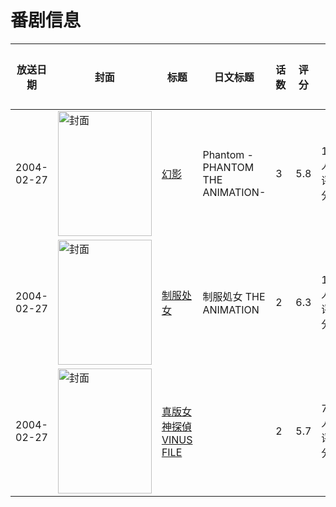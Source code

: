 # 番剧信息

|放送日期|封面|标题|日文标题|话数|评分|评分人数|
|---|---|---|---|---|---|---|
|2004-02-27|<img src="https://lain.bgm.tv/pic/cover/c/b5/c0/2217_sKFkb.jpg" alt="封面" style="width:150px;height:200px;object-fit:cover;">|[幻影](https://bangumi.tv/subject/2217)|Phantom -PHANTOM THE ANIMATION-|3|5.8|148人评分|
|2004-02-27|<img src="https://bangumi.tv/img/no_icon_subject.png" alt="封面" style="width:150px;height:200px;object-fit:cover;">|[制服处女](https://bangumi.tv/subject/74490)|制服処女 THE ANIMATION|2|6.3|169人评分|
|2004-02-27|<img src="https://bangumi.tv/img/no_icon_subject.png" alt="封面" style="width:150px;height:200px;object-fit:cover;">|[真版女神探偵 VINUS FILE](https://bangumi.tv/subject/92914)||2|5.7|71人评分|
